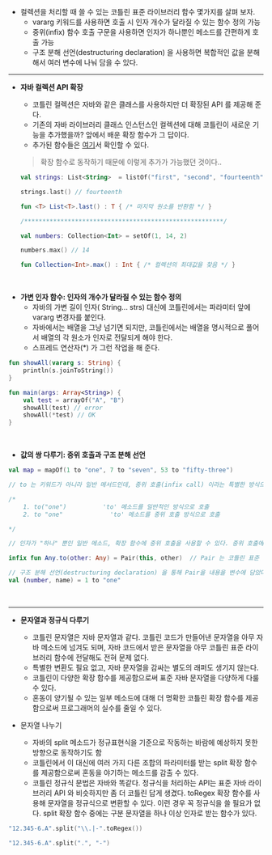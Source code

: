 - 컬렉션을 처리할 때 쓸 수 있는 코틀린 표준 라이브러리 함수 몇가지를 살펴 보자.
  - vararg 키워드를 사용하면 호출 시 인자 개수가 달라질 수 있는 함수 정의 가능
  - 중위(infix) 함수 호출 구문을 사용하면 인자가 하나뿐인 메소드를 간편하게 호출 가능
  - 구조 분해 선언(destructuring declaration) 을 사용하면 복합적인 값을 분해해서 여러 변수에 나눠 담을 수 있다.

***



- __자바 컬렉션 API 확장__

  - 코틀린 컬렉션은 자바와 같은 클래스를 사용하지만 더 확장된 API 를 제공해 준다.
  - 기존의 자바  라이브러리 클래스 인스턴스인 컬렉션에 대해 코틀린이 새로운 기능을 추가했을까? 앞에서 배운 확장 함수가 그 답이다.
  - 추가된 함수들은 [여기](https://kotlinlang.org/api/latest/jvm/stdlib/)서 확인할 수 있다.

  

  > 확장 함수로 동작하기 때문에 이렇게 추가가 가능했던 것이다..

  ```kotlin
  val strings: List<String>  = listOf("first", "second", "fourteenth")
  
  strings.last() // fourteenth
  
  fun <T> List<T>.last() : T { /* 마지막 원소를 반환함 */ }
  
  /*******************************************************/
  
  val numbers: Collection<Int> = setOf(1, 14, 2)
  
  numbers.max() // 14
  
  fun Collection<Int>.max() : Int { /* 컬렉션의 최대값을 찾음 */ }
  ```



<br>



- __가변 인자 함수: 인자의 개수가 달라질 수 있는 함수 정의__
  - 자바의 가변 길이 인자( String... strs) 대신에 코틀린에서는 파라미터 앞에 vararg 변경자를 붙인다.
  - 자바에서는 배열을 그냥 넘기면 되지만, 코틀린에서는 배열을 명시적으로 풀어서 배열의 각 원소가 인자로 전달되게 해야 한다.
  - 스프레드 연산자(*) 가 그런 작업을 해 준다. 

```kotlin
fun showAll(vararg s: String) {
    println(s.joinToString())
}

fun main(args: Array<String>) {
    val test = arrayOf("A", "B")
    showAll(test) // error
    showAll(*test) // OK
}
```



<br>



- __값의 쌍 다루기: 중위 호출과 구조 분해 선언__

```kotlin
val map = mapOf(1 to "one", 7 to "seven", 53 to "fifty-three")

// to 는 키워드가 아니라 일반 메서드인데, 중위 호출(infix call) 이라는 특별한 방식으로 to라는 일반 메소드를 호출한 것이다.

/*
	1. to("one")		  'to' 메소드를 일반적인 방식으로 호출
	2. to "one"				'to' 메소드를 중위 호출 방식으로 호출

*/

// 인자가 "하나" 뿐인 일반 메소드, 확장 함수에 중위 호출을 사용할 수 있다. 중위 호출에 사용하게 허용하고 싶으면 infix 변경자를 함수 선언 앞에 추가해야 한다.

infix fun Any.to(other: Any) = Pair(this, other)  // Pair 는 코틀린 표준 라이브러리 클래스 이다.

// 구조 분해 선언(destructuring declaration) 을 통해 Pair을 내용을 변수에 담았다.
val (number, name) = 1 to "one"
```



<br>

***

- __문자열과 정규식 다루기__
  - 코틀린 문자열은 자바 문자열과 같다. 코틀린 코드가 만들어낸 문자열을 아무 자바 메소드에 넘겨도 되며, 자바 코드에서 받은 문자열을 아무 코틀린 표준 라이브러리 함수에 전달해도 전혀 문제 없다.
  - 특별한 변환도 필요 없고, 자바 문자열을 감싸는 별도의 래퍼도 생기지 않는다.
  - 코틀린이 다양한 확장 함수를 제공함으로써 표준 자바 문자열을 다양하게 다룰 수 있다.
  - 혼동이 양기될 수 있는 일부 메소드에 대해 더 명확한 코틀린 확장 함수를 제공함으로써 프로그래머의 실수를 줄일 수 있다.



- 문자열 나누기
  - 자바의 split 메소드가 정규표현식을 기준으로 작동하는 바람에 예상하지 못한 방향으로 동작하기도 함
  - 코틀린에서 이 대신에 여러 가지 다른 조합의 파라미터를  받는 split 확장 함수를 제공함으로써 혼동을 야기하는 메소드를 감출 수 있다.
  - 코틀린 정규식 문법은 자바와 똑같다. 정규식을 처리하는 API는 표준 자바 라이브러리 API 와 비슷하지만 좀 더 코틀린 답게 생겼다. toRegex 확장 함수를 사용해 문자열을 정규식으로 변환할 수 있다. 이런 경우 꼭 정규식을 쓸 필요가 없다. split 확장 함수 중에는 구분 문자열을 하나 이상 인자로 받는 함수가 있다.

```kotlin
"12.345-6.A".split("\\.|-".toRegex())

"12.345-6.A".split(".", "-")
```

